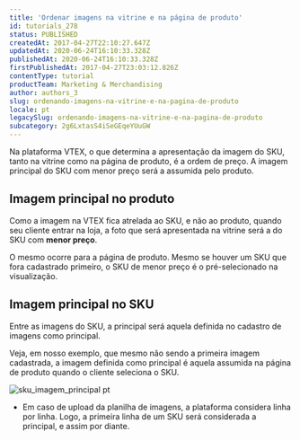 ```yaml
---
title: 'Ordenar imagens na vitrine e na página de produto'
id: tutorials_278
status: PUBLISHED
createdAt: 2017-04-27T22:10:27.647Z
updatedAt: 2020-06-24T16:10:33.328Z
publishedAt: 2020-06-24T16:10:33.328Z
firstPublishedAt: 2017-04-27T23:03:12.826Z
contentType: tutorial
productTeam: Marketing & Merchandising
author: authors_3
slug: ordenando-imagens-na-vitrine-e-na-pagina-de-produto
locale: pt
legacySlug: ordenando-imagens-na-vitrine-e-na-pagina-de-produto
subcategory: 2g6LxtasS4iSeGEqeYUuGW
---
```


Na plataforma VTEX, o que determina a apresentação da imagem do SKU, tanto na vitrine como na página de produto, é a ordem de preço. A imagem principal do SKU com menor preço será a assumida pelo produto.

## Imagem principal no produto
 
Como a imagem na VTEX fica atrelada ao SKU, e não ao produto, quando seu cliente entrar na loja, a foto que será apresentada na vitrine será a do SKU com __menor preço__.

O mesmo ocorre para a página de produto. Mesmo se houver um SKU que fora cadastrado primeiro, o SKU de menor preço é o pré-selecionado na visualização.

## Imagem principal no SKU

Entre as imagens do SKU, a principal será aquela definida no cadastro de imagens como principal.

Veja, em nosso exemplo, que mesmo não sendo a primeira imagem cadastrada, a imagem definida como principal é aquela assumida na página de produto quando o cliente seleciona o SKU.

![sku_imagem_principal pt ](https://images.ctfassets.net/alneenqid6w5/4ouTS09QkgCMoqSAomMa2O/b56de01d796e9c75736bf51a865ada18/Ex_1_pt.png)

- Em caso de upload da planilha de imagens, a plataforma considera linha por linha. Logo, a primeira linha de um SKU será considerada a principal, e assim por diante.
